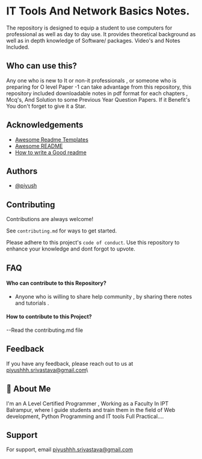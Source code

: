 # IT Tools And Network Basics Notes.
The repository is designed to equip a student to use computers for professional as well
as day to day use. It provides theoretical background as well as in depth 
knowledge of Software/ packages.
Video's and Notes Included.

## Who can use this?
Any one who is new to It or non-it professionals , or someone who is preparing for O level Paper -1 can take advantage from this repository, this repository included downloadable notes in pdf format for each chapters , Mcq's, And Solution to some Previous Year Question Papers.
If it Benefit's You don't forget to give it a Star.

## Acknowledgements

 - [Awesome Readme Templates](https://awesomeopensource.com/project/elangosundar/awesome-README-templates)
 - [Awesome README](https://github.com/matiassingers/awesome-readme)
 - [How to write a Good readme](https://bulldogjob.com/news/449-how-to-write-a-good-readme-for-your-github-project)

## Authors

- [@piyush](https://github.com/piyush-sri)

## Contributing

Contributions are always welcome!

See `contributing.md` for ways to get started.

Please adhere to this project's `code of conduct`.
Use this repository to enhance your knowledge and dont forgot to upvote.

## FAQ

#### Who can contribute to this Repository?

- Anyone who is willing to share help community , by sharing there notes and tutorials .

#### How to contribute to this Project?

--Read the contributing.md file  

## Feedback

If you have any feedback, please reach out to us at piyushhh.srivastava@gmail.com\

## 🚀 About Me
I'm an A Level Certified Programmer , Working as a Faculty In IPT Balrampur, where I guide students and train them in the field of Web development, Python Programming and IT tools Full Practical....


## Support

For support, email piyushhh.srivastava@gmail.com 
